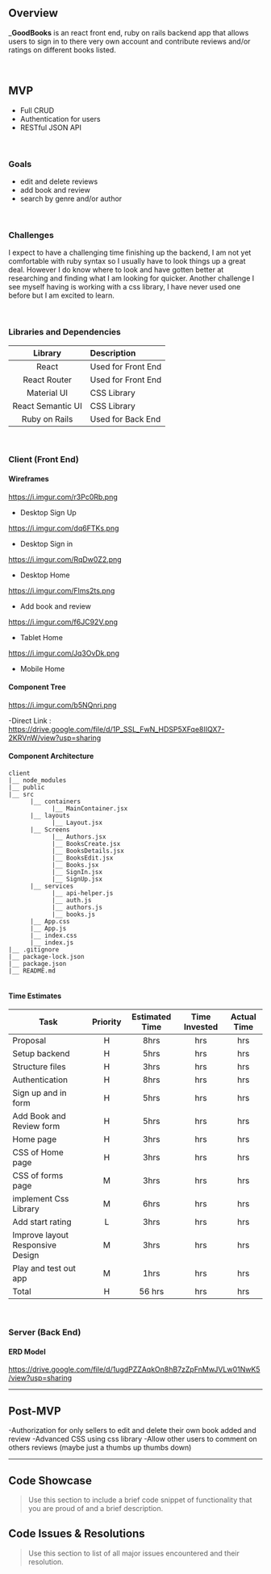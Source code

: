 
## Overview

_**GoodBooks** is an react front end, ruby on rails backend app that allows users to sign in to there very own account and contribute reviews and/or ratings on different books listed. 

<br>

## MVP

- Full CRUD 
- Authentication for users
- RESTful JSON API

<br>

### Goals

- edit and delete reviews
- add book and review
- search by genre and/or author


<br>

### Challenges

I expect to have a challenging time finishing up the backend, I am not yet comfortable with ruby syntax so I usually have to look things up a great deal. However I do know where to look and have gotten better at researching and finding what I am looking for quicker. Another challenge I see myself having is working with a css library, I have never used one before but I am excited to learn.

<br>


### Libraries and Dependencies


|     Library      | Description                                |
| :--------------: | :----------------------------------------- |
|      React       | Used for Front End |
|   React Router   | Used for Front End |
| Material UI | CSS Library|
| React Semantic UI | CSS Library|
|     Ruby on Rails      | Used for Back End |


<br>

### Client (Front End)

#### Wireframes

https://i.imgur.com/r3Pc0Rb.png
- Desktop Sign Up

https://i.imgur.com/dq6FTKs.png

- Desktop Sign in

https://i.imgur.com/RqDw0Z2.png

- Desktop Home 

https://i.imgur.com/Flms2ts.png

- Add book and review

https://i.imgur.com/f6JC92V.png

- Tablet Home

https://i.imgur.com/Jq3OvDk.png

- Mobile Home

#### Component Tree

https://i.imgur.com/b5NQnri.png

-Direct Link : https://drive.google.com/file/d/1P_SSL_FwN_HDSP5XFqe8IIQX7-2KRVnW/view?usp=sharing

#### Component Architecture

``` 
client
|__ node_modules
|__ public
|__ src
      |__ containers
            |__ MainContainer.jsx
      |__ layouts
            |__ Layout.jsx
      |__ Screens
            |__ Authors.jsx
            |__ BooksCreate.jsx
            |__ BooksDetails.jsx
            |__ BooksEdit.jsx
            |__ Books.jsx
            |__ SignIn.jsx
            |__ SignUp.jsx
      |__ services
            |__ api-helper.js
            |__ auth.js
            |__ authors.js
            |__ books.js
      |__ App.css
      |__ App.js
      |__ index.css
      |__ index.js
|__ .gitignore
|__ package-lock.json
|__ package.json
|__ README.md
          
```

#### Time Estimates


| Task                | Priority | Estimated Time | Time Invested | Actual Time |
| ------------------- | :------: | :------------: | :-----------: | :---------: |
| Proposal | H | 8hrs| hrs | hrs |
| Setup backend| H | 5hrs| hrs | hrs |
| Structure files | H | 3hrs| hrs | hrs |
| Authentication| H | 8hrs| hrs | hrs |
| Sign up and in form | H | 5hrs| hrs | hrs |
| Add Book and Review form | H | 5hrs| hrs | hrs |
| Home page | H | 3hrs| hrs | hrs |
| CSS of Home page | H | 3hrs|  hrs | hrs |
| CSS of forms page | M | 3hrs| hrs | hrs |
| implement Css Library | M | 6hrs| hrs | hrs |
| Add start rating| L | 3hrs| hrs | hrs |
| Improve layout Responsive Design | M | 3hrs| hrs | hrs|
| Play and test out app | M | 1hrs| hrs | hrs |
| Total | H | 56 hrs| hrs | hrs |



<br>

### Server (Back End)

#### ERD Model

https://drive.google.com/file/d/1ugdPZZAqkOn8hB7zZpFnMwJVLw01NwK5/view?usp=sharing
<br>

***

## Post-MVP

-Authorization for only sellers to edit and delete their own book added and review
-Advanced CSS using css library
-Allow other users to comment on others reviews (maybe just a thumbs up thumbs down)
***

## Code Showcase

> Use this section to include a brief code snippet of functionality that you are proud of and a brief description.

## Code Issues & Resolutions

> Use this section to list of all major issues encountered and their resolution.
